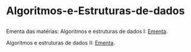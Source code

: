 # Algoritmos-e-Estruturas-de-dados

##

Ementa das matérias:
Algoritmos e estruturas de dados I: [Ementa](https://www.unifesp.br/campus/sjc/images/sjc/Secretaria_de_Gradua%C3%A7%C3%A3o/UCs_Vigentes/A/Algoritmos_e_Estruturas_de_Dados_I.pdf).

Algoritmos e estruturas de dados II: [Ementa](https://www.unifesp.br/campus/sjc/images/sjc/Secretaria_de_Gradua%C3%A7%C3%A3o/UCs_Vigentes/A/Algoritmos_e_Estruturas_de_Dados_II.pdf).

